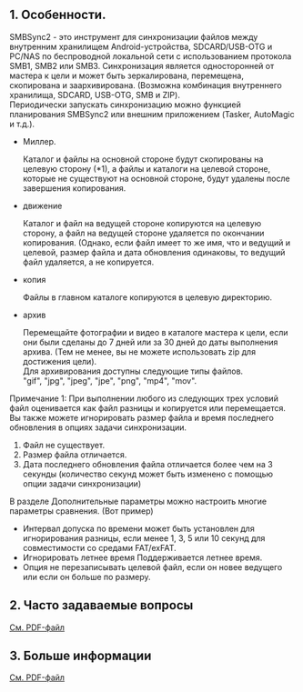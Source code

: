 ## 1. Особенности.
SMBSync2 - это инструмент для синхронизации файлов между внутренним хранилищем Android-устройства, SDCARD/USB-OTG и PC/NAS по беспроводной локальной сети с использованием протокола SMB1, SMB2 или SMB3. Синхронизация является односторонней от мастера к цели и может быть зеркалирована, перемещена, скопирована и заархивирована. (Возможна комбинация внутреннего хранилища, SDCARD, USB-OTG, SMB и ZIP).  
Периодически запускать синхронизацию можно функцией планирования SMBSync2 или внешним приложением (Tasker, AutoMagic и т.д.).

- Миллер.

  Каталог и файлы на основной стороне будут скопированы на целевую сторону (*1), а файлы и каталоги на целевой стороне, которые не существуют на основной стороне, будут удалены после завершения копирования.

- движение

  Каталог и файл на ведущей стороне копируются на целевую сторону, а файл на ведущей стороне удаляется по окончании копирования. (Однако, если файл имеет то же имя, что и ведущий и целевой, размер файла и дата обновления одинаковы, то ведущий файл удаляется, а не копируется.

- копия

  Файлы в главном каталоге копируются в целевую директорию.

- архив

  Перемещайте фотографии и видео в каталоге мастера к цели, если они были сделаны до 7 дней или за 30 дней до даты выполнения архива. (Тем не менее, вы не можете использовать zip для достижения цели).  
Для архивирования доступны следующие типы файлов.  
"gif", "jpg", "jpeg", "jpe", "png", "mp4", "mov".  

Примечание 1: При выполнении любого из следующих трех условий файл оценивается как файл разницы и копируется или перемещается. Вы также можете игнорировать размер файла и время последнего обновления в опциях задачи синхронизации.

1. Файл не существует.
2. Размер файла отличается.
3. Дата последнего обновления файла отличается более чем на 3 секунды (количество секунд может быть изменено с помощью опции задачи синхронизации)

В разделе Дополнительные параметры можно настроить многие параметры сравнения. (Вот пример)
- Интервал допуска по времени может быть установлен для игнорирования разницы, если менее 1, 3, 5 или 10 секунд для совместимости со средами FAT/exFAT. 
- Игнорировать летнее время Поддерживается летнее время. 
- Опция не перезаписывать целевой файл, если он новее ведущего или если он больше по размеру.

## 2. Часто задаваемые вопросы
[См. PDF-файл](https://drive.google.com/file/d/1a8CTRu9xoCD74Qn0YZxzry-LHxQ8j7dE/view?usp=sharing)

## 3. Больше информации

[См. PDF-файл](https://drive.google.com/file/d/0B77t0XpnNT7OYzZ0U01rR0VRMlk/view?usp=sharing)
